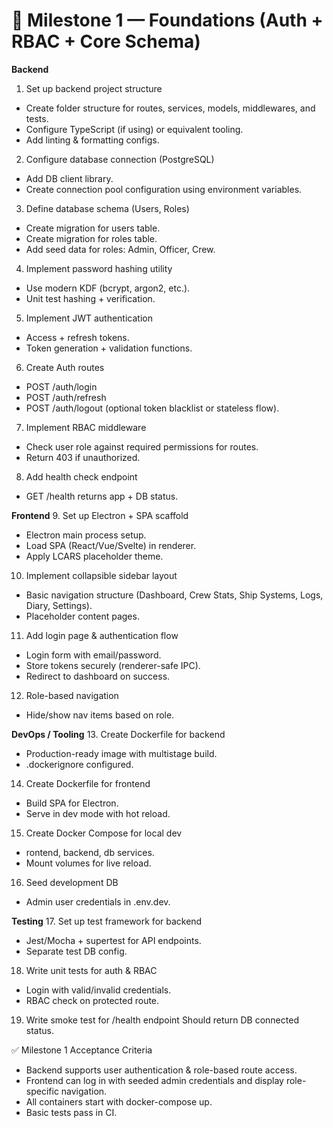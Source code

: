 # 🏁 Milestone 1 — Foundations (Auth + RBAC + Core Schema)

**Backend**
1. Set up backend project structure
- Create folder structure for routes, services, models, middlewares, and tests.
- Configure TypeScript (if using) or equivalent tooling.
- Add linting & formatting configs.

2. Configure database connection (PostgreSQL)
- Add DB client library.
- Create connection pool configuration using environment variables.

3. Define database schema (Users, Roles)
- Create migration for users table.
- Create migration for roles table.
- Add seed data for roles: Admin, Officer, Crew.

4. Implement password hashing utility
- Use modern KDF (bcrypt, argon2, etc.).
- Unit test hashing + verification.

5. Implement JWT authentication
- Access + refresh tokens.
- Token generation + validation functions.

6. Create Auth routes
- POST /auth/login
- POST /auth/refresh
- POST /auth/logout (optional token blacklist or stateless flow).

7. Implement RBAC middleware
- Check user role against required permissions for routes.
- Return 403 if unauthorized.

8. Add health check endpoint
- GET /health returns app + DB status.

**Frontend**
9. Set up Electron + SPA scaffold
- Electron main process setup.
- Load SPA (React/Vue/Svelte) in renderer.
- Apply LCARS placeholder theme.

10. Implement collapsible sidebar layout
- Basic navigation structure (Dashboard, Crew Stats, Ship Systems, Logs, Diary, Settings).
- Placeholder content pages.

11. Add login page & authentication flow
- Login form with email/password.
- Store tokens securely (renderer-safe IPC).
- Redirect to dashboard on success.

12. Role-based navigation
- Hide/show nav items based on role.

**DevOps / Tooling**
13. Create Dockerfile for backend
- Production-ready image with multistage build.
- .dockerignore configured.

14. Create Dockerfile for frontend
- Build SPA for Electron.
- Serve in dev mode with hot reload.

15. Create Docker Compose for local dev
- rontend, backend, db services.
- Mount volumes for live reload.

16. Seed development DB
- Admin user credentials in .env.dev.

**Testing**
17. Set up test framework for backend
- Jest/Mocha + supertest for API endpoints.
- Separate test DB config.

18. Write unit tests for auth & RBAC
- Login with valid/invalid credentials.
- RBAC check on protected route.

19. Write smoke test for /health endpoint
Should return DB connected status.

✅ Milestone 1 Acceptance Criteria
- Backend supports user authentication & role-based route access.
- Frontend can log in with seeded admin credentials and display role-specific navigation.
- All containers start with docker-compose up.
- Basic tests pass in CI.